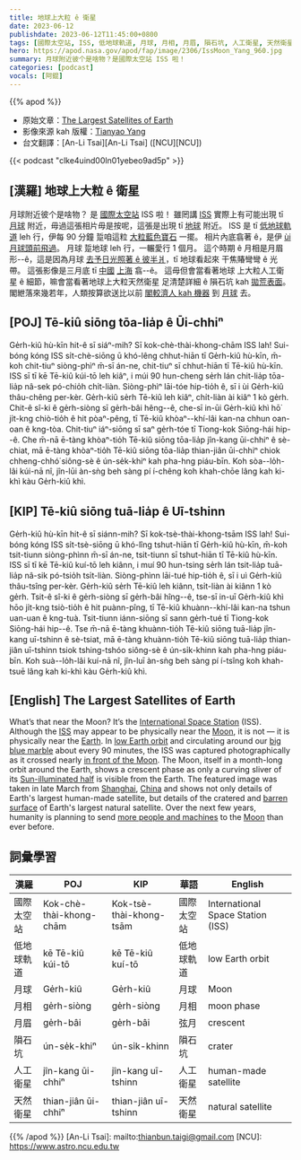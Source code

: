```yaml
---
title: 地球上大粒 ê 衛星
date: 2023-06-12
publishdate: 2023-06-12T11:45:00+0800
tags: [國際太空站, ISS, 低地球軌道, 月球, 月相, 月眉, 隕石坑, 人工衛星, 天然衛星]
hero: https://apod.nasa.gov/apod/fap/image/2306/IssMoon_Yang_960.jpg
summary: 月球附近彼个是啥物？是國際太空站 ISS 啦！
categories: [podcast]
vocals: [阿錕]
---
```


{{% apod %}}

- 原始文章：[The Largest Satellites of Earth](https://apod.nasa.gov/apod/ap230612.html)
- 影像來源 kah 版權：[Tianyao Yang](mailto:yangtian1994@gmail.com)
- 台文翻譯：[An-Li Tsai][An-Li Tsai] ([NCU][NCU])

{{< podcast "clke4uind00ln01yebeo9ad5p" >}}

## [漢羅] 地球上大粒 ê 衛星
月球附近彼个是啥物？
是 [國際太空站][International Space Station] ISS 啦！
雖罔講 [ISS][ISS] 實際上有可能出現 tī [月球][Moon 1] 附近，毋過這張相片毋是按呢，這張是出現 tī [地球][Earth] 附近。
ISS 是 tī [低地球軌道][low Earth orbit] leh 行，伊每 90 分鐘 踅咱這粒 [大粒藍色寶石][big blue marble] 一擺。
相片內底翕著 ê，是伊 [ùi 月球頭前飛過][in front of the Moon]。
月球 踅地球 leh 行，一輾愛行 1 個月。
這个時期 ê 月相是月眉形--ê，這是因為月球 [去予日光照著 ê 彼半爿][Sun-illuminated half]，tī 地球看起來 干焦賰彎彎 ê 光帶。
這張影像是三月底 tī [中國][China] [上海][Shanghai] 翕--ê。
這毋但會當看著地球 上大粒人工衛星 ê 細節，嘛會當看著地球上大粒天然衛星 足清楚詳細 ê 隕石坑 kah [拋荒表面][barren surface]。
閣紲落來幾若年，人類按算欲送比以前 [閣較濟人 kah 機器][more people and machines] 到 [月球][Moon 2] 去。

## [POJ] Tē-kiû siōng tōa-lia̍p ê Ūi-chhiⁿ
Ge̍rh-kiû hù-kīn hit-ê sī siáⁿ-mih?
Sī kok-chè-thài-khong-chām ISS lah!
Sui-bóng kóng ISS si̍t-chè-siōng ū khó-lêng chhut-hiān tī Ge̍rh-kiû hù-kīn, m̄-koh chit-tiuⁿ siòng-phìⁿ m̄-sī án-ne, chit-tiuⁿ sī chhut-hiān tī Tē-kiû hù-kīn.
ISS sī tī kē Tē-kiû kúi-tō leh kiâⁿ, i múi 90 hun-cheng se̍rh lán chit-lia̍p tōa-lia̍p nâ-sek pó-chio̍h chi̍t-liàn.
Siòng-phìⁿ lāi-tóe hip-tio̍h ê, sī i ùi Ge̍rh-kiû thâu-chêng per-kèr.
Ge̍rh-kiû se̍rh Tē-kiû leh kiâⁿ, chi̍t-liàn ài kiâⁿ 1 kò ge̍rh.
Chit-ê sî-ki ê ge̍rh-siòng sī ge̍rh-bâi hêng--ê, che-sī in-ūi Ge̍rh-kiû khì hō͘ ji̍t-kng chiò-tio̍h ê hit pòaⁿ-pêng, tī Tē-kiû khòaⁿ--khí-lâi kan-na chhun oan-oan ê kng-tòa.
Chit-tiuⁿ iáⁿ-siōng sī saⁿ ge̍rh-tóe tī Tiong-kok Siōng-hái hip--ê.
Che m̄-nā ē-tàng khòaⁿ-tio̍h Tē-kiû siōng tōa-lia̍p jîn-kang ūi-chhiⁿ ê sè-chiat, mā ē-tàng khòaⁿ-tio̍h Tē-kiû siōng tōa-lia̍p thian-jiân ūi-chhiⁿ chiok chheng-chhó͘ siông-sè ê ún-se̍k-khiⁿ kah pha-hng piáu-bīn.
Koh sòa--lo̍h-lâi kúi-nā nî, jîn-lūi àn-sǹg beh sàng pí í-chêng koh khah-chōe lâng kah ki-khì kàu Ge̍rh-kiû khì.

## [KIP] Tē-kiû siōng tuā-lia̍p ê Uī-tshinn
Ge̍rh-kiû hù-kīn hit-ê sī siánn-mih?
Sī kok-tsè-thài-khong-tsām ISS lah!
Sui-bóng kóng ISS si̍t-tsè-siōng ū khó-lîng tshut-hiān tī Ge̍rh-kiû hù-kīn, m̄-koh tsit-tiunn siòng-phìnn m̄-sī án-ne, tsit-tiunn sī tshut-hiān tī Tē-kiû hù-kīn.
ISS sī tī kē Tē-kiû kuí-tō leh kiânn, i muí 90 hun-tsing se̍rh lán tsit-lia̍p tuā-lia̍p nâ-sik pó-tsio̍h tsi̍t-liàn.
Siòng-phìnn lāi-tué hip-tio̍h ê, sī i uì Ge̍rh-kiû thâu-tsîng per-kèr.
Ge̍rh-kiû se̍rh Tē-kiû leh kiânn, tsi̍t-liàn ài kiânn 1 kò ge̍rh.
Tsit-ê sî-ki ê ge̍rh-siòng sī ge̍rh-bâi hîng--ê, tse-sī in-uī Ge̍rh-kiû khì hōo ji̍t-kng tsiò-tio̍h ê hit puànn-pîng, tī Tē-kiû khuànn--khí-lâi kan-na tshun uan-uan ê kng-tuà.
Tsit-tiunn iánn-siōng sī sann ge̍rh-tué tī Tiong-kok Siōng-hái hip--ê.
Tse m̄-nā ē-tàng khuànn-tio̍h Tē-kiû siōng tuā-lia̍p jîn-kang uī-tshinn ê sè-tsiat, mā ē-tàng khuànn-tio̍h Tē-kiû siōng tuā-lia̍p thian-jiân uī-tshinn tsiok tshing-tshóo siông-sè ê ún-si̍k-khinn kah pha-hng piáu-bīn.
Koh suà--lo̍h-lâi kuí-nā nî, jîn-luī àn-sǹg beh sàng pí í-tsîng koh khah-tsuē lâng kah ki-khì kàu Ge̍rh-kiû khì.

## [English] The Largest Satellites of Earth
What’s that near the Moon?
It’s the [International Space Station][International Space Station] (ISS).
Although the [ISS][ISS] may appear to be physically near the [Moon][Moon 1], it is not — it is physically near the [Earth][Earth].
In [low Earth orbit][low Earth orbit] and circulating around our [big blue marble][big blue marble] about every 90 minutes, the ISS was captured photographically as it crossed nearly [in front of the Moon][in front of the Moon].
The Moon, itself in a month-long orbit around the Earth, shows a crescent phase as only a curving sliver of its [Sun-illuminated half][Sun-illuminated half] is visible from the Earth.
The featured image was taken in late March from [Shanghai][Shanghai], [China][China] and shows not only details of Earth's largest human-made satellite, but details of the cratered and [barren surface][barren surface] of Earth's largest natural satellite.
Over the next few years, humanity is planning to send [more people and machines][more people and machines] to the [Moon][Moon 2] than ever before.

## 詞彙學習

|漢羅|POJ|KIP|華語|English|
|-|-|-|-|-|
|國際太空站|Kok-chè-thài-khong-chām|Kok-tsè-thài-khong-tsām|國際太空站|International Space Station (ISS)|
|低地球軌道|kē Tē-kiû kúi-tō|kē Tē-kiû kuí-tō|低地球軌道|low Earth orbit|
|月球|Ge̍rh-kiû|Ge̍rh-kiû|月球|Moon|
|月相|ge̍rh-siòng|ge̍rh-siòng|月相|moon phase|
|月眉|ge̍rh-bâi|ge̍rh-bâi|弦月|crescent|
|隕石坑|ún-se̍k-khiⁿ|ún-si̍k-khinn|隕石坑|crater|
|人工衛星|jîn-kang ūi-chhiⁿ|jîn-kang uī-tshinn|人工衛星|human-made satellite|
|天然衛星|thian-jiân ūi-chhiⁿ|thian-jiân uī-tshinn|天然衛星|natural satellite|

{{% /apod %}}
[An-Li Tsai]: mailto:thianbun.taigi@gmail.com
[NCU]: https://www.astro.ncu.edu.tw

[copyright]: https://apod.nasa.gov/apod/fap/lib/about_apod.html#srapply
[License]: https://creativecommons.org/licenses/by/2.0/

[International Space Station]:https://www.nasa.gov/mission_pages/station/main/index.html
[ISS]:https://apod.nasa.gov/apod/ap151109.html
[Moon 1]:https://solarsystem.nasa.gov/moons/earths-moon/overview/
[Earth]:https://solarsystem.nasa.gov/planets/earth/overview/
[low Earth orbit]:https://en.wikipedia.org/wiki/Low_Earth_orbit
[big blue marble]:https://apod.nasa.gov/apod/ap030426.html
[in front of the Moon]:https://apod.nasa.gov/apod/ap211206.html
[Sun-illuminated half]:https://i.redd.it/6ck58p1mkhf01.jpg
[Shanghai]:https://youtu.be/5XEtBHYUPg4
[China]:https://en.wikipedia.org/wiki/China
[barren surface]:https://www.salon.com/2014/07/09/buzz_aldrin_describes_the_magnificent_desolation_of_the_moon_and_other_fascinating_aspects_of_space_to_reddit/
[more people and machines]:https://en.wikipedia.org/wiki/List_of_missions_to_the_Moon#Future_missions
[Moon 2]:https://apod.nasa.gov/apod/ap221201.html
